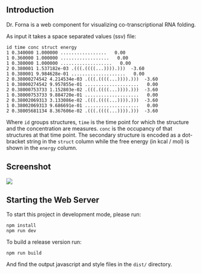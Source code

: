 ## Introduction

Dr. Forna is a web component for visualizing co-transcriptional RNA folding.

As input it takes a space separated values (ssv) file:

    id time conc struct energy
    1 0.340000 1.000000 .................   0.00
    1 0.360000 1.000000 ..................   0.00
    1 0.380000 1.000000 ...................   0.00
    2 0.380001 1.537182e-03 .(((.((((...)))).)))  -3.60
    1 0.380001 9.984628e-01 ....................   0.00
    2 0.38000274542 4.214534e-03 .(((.((((...)))).)))  -3.60
    1 0.38000274542 9.957855e-01 ....................   0.00
    2 0.38000753733 1.152803e-02 .(((.((((...)))).)))  -3.60
    1 0.38000753733 9.884720e-01 ....................   0.00
    2 0.38002069313 3.133086e-02 .(((.((((...)))).)))  -3.60
    1 0.38002069313 9.686691e-01 ....................   0.00
    2 0.38005681134 8.367606e-02 .(((.((((...)))).)))  -3.60

Where `id` groups structures, `time` is the time point for which the structure and the
concentration are measures. `conc` is the occupancy of that structures at that time point.
The secondary structure is encoded as a dot-bracket string in the `struct` column while
the free energy (in kcal / mol) is shown in the `energy` column.

## Screenshot

<img src="https://raw.githubusercontent.com/pkerpedjiev/drforna/master/doc/img/drforna_screenshot.png" />

## Starting the Web Server

To start this project in development mode, please run:
```
npm install
npm run dev
```
To build a release version run:
```
npm run build
```
And find the output javascript and style files in the `dist/` directory.

